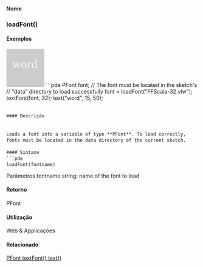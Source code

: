 
#### Nome
### loadFont()

#### Exemplos
<img border="0" height="100" src="media/loadFont_.gif" width="100"/>
```pde
PFont font; 
// The font must be located in the sketch's 
// "data" directory to load successfully 
font = loadFont("FFScala-32.vlw"); 
textFont(font, 32); 
text("word", 15, 50); 

```

#### Descrição

	
Loads a font into a variable of type **PFont**. To load correctly, fonts must be located in the data directory of the current sketch.

#### Sintaxe
```pde
loadFont(fontname)

```
Parâmetros
fontname
string: name of the font to load



#### Retorno

	
PFont

#### Utilização

	
Web & Applicações

#### Relacionado

[PFont ](PFont
)
[textFont() ](textFont_
)
[text() ](text_
)

